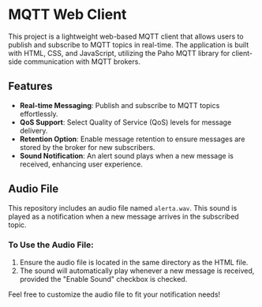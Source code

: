 # MQTT Web Client

This project is a lightweight web-based MQTT client that allows users to publish and subscribe to MQTT topics in real-time. The application is built with HTML, CSS, and JavaScript, utilizing the Paho MQTT library for client-side communication with MQTT brokers.

## Features

- **Real-time Messaging**: Publish and subscribe to MQTT topics effortlessly.
- **QoS Support**: Select Quality of Service (QoS) levels for message delivery.
- **Retention Option**: Enable message retention to ensure messages are stored by the broker for new subscribers.
- **Sound Notification**: An alert sound plays when a new message is received, enhancing user experience.

## Audio File

This repository includes an audio file named `alerta.wav`. This sound is played as a notification when a new message arrives in the subscribed topic.

### To Use the Audio File:

1. Ensure the audio file is located in the same directory as the HTML file.
2. The sound will automatically play whenever a new message is received, provided the "Enable Sound" checkbox is checked.

Feel free to customize the audio file to fit your notification needs!
